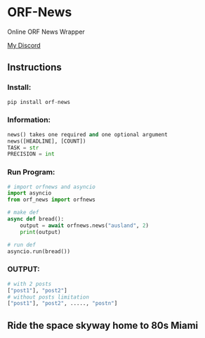 # ORF-News #

Online ORF News Wrapper

[My Discord](https://discordapp.com/users/731128007388823592/ "Moritz⚜#6969")

## Instructions ##

### Install: ###

```py
pip install orf-news
```

### Information: ###

```py
news() takes one required and one optional argument
news([HEADLINE], [COUNT])
TASK = str
PRECISION = int
```

### Run Program: ###

```py
# import orfnews and asyncio
import asyncio
from orf_news import orfnews

# make def
async def bread():
    output = await orfnews.news("ausland", 2)
    print(output)

# run def
asyncio.run(bread())
```

### OUTPUT: ###
```py
# with 2 posts
["post1"], "post2"]
# without posts limitation
["post1"], "post2", ....., "postn"]
```

## Ride the space skyway home to 80s Miami ##
